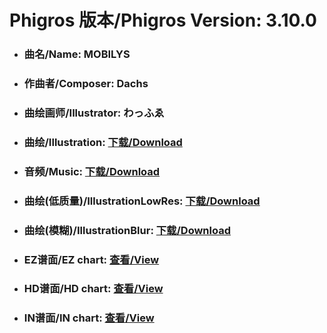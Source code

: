 
# Phigros 版本/Phigros Version:  3.10.0

- ### __曲名/Name:  MOBILYS__

- ### __作曲者/Composer:  Dachs__

- ### __曲绘画师/Illustrator:  わっふゑ__

- ### __曲绘/Illustration:  [下载/Download](https://github.com/Po6647A/WebAssests/releases/download/3.10.0/979.png)__

- ### __音频/Music:  [下载/Download](https://github.com/Po6647A/WebAssests/releases/download/3.10.0/1821.ogg)__

- ### __曲绘(低质量)/IllustrationLowRes:  [下载/Download](https://github.com/Po6647A/WebAssests/releases/download/3.10.0/1471.png)__

- ### __曲绘(模糊)/IllustrationBlur:  [下载/Download](https://github.com/Po6647A/WebAssests/releases/download/3.10.0/0)__


- ### __EZ谱面/EZ chart:  [查看/View](./EZ.json/index.html)__

- ### __HD谱面/HD chart:  [查看/View](./HD.json/index.html)__

- ### __IN谱面/IN chart:  [查看/View](./IN.json/index.html)__

